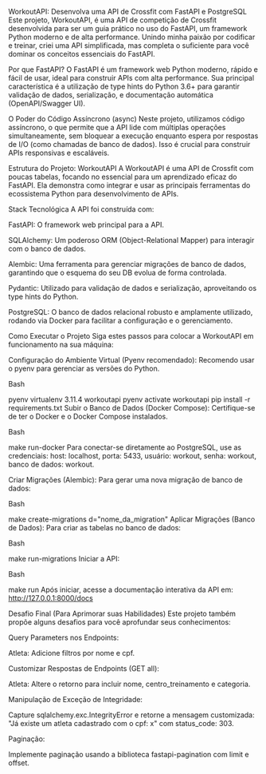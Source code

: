 WorkoutAPI: Desenvolva uma API de Crossfit com FastAPI e PostgreSQL
Este projeto, WorkoutAPI, é uma API de competição de Crossfit desenvolvida para ser um guia prático no uso do FastAPI, um framework Python moderno e de alta performance. Unindo minha paixão por codificar e treinar, criei uma API simplificada, mas completa o suficiente para você dominar os conceitos essenciais do FastAPI.

Por que FastAPI?
O FastAPI é um framework web Python moderno, rápido e fácil de usar, ideal para construir APIs com alta performance. Sua principal característica é a utilização de type hints do Python 3.6+ para garantir validação de dados, serialização, e documentação automática (OpenAPI/Swagger UI).

O Poder do Código Assíncrono (async)
Neste projeto, utilizamos código assíncrono, o que permite que a API lide com múltiplas operações simultaneamente, sem bloquear a execução enquanto espera por respostas de I/O (como chamadas de banco de dados). Isso é crucial para construir APIs responsivas e escaláveis.

Estrutura do Projeto: WorkoutAPI
A WorkoutAPI é uma API de Crossfit com poucas tabelas, focando no essencial para um aprendizado eficaz do FastAPI. Ela demonstra como integrar e usar as principais ferramentas do ecossistema Python para desenvolvimento de APIs.

Stack Tecnológica
A API foi construída com:

FastAPI: O framework web principal para a API.

SQLAlchemy: Um poderoso ORM (Object-Relational Mapper) para interagir com o banco de dados.

Alembic: Uma ferramenta para gerenciar migrações de banco de dados, garantindo que o esquema do seu DB evolua de forma controlada.

Pydantic: Utilizado para validação de dados e serialização, aproveitando os type hints do Python.

PostgreSQL: O banco de dados relacional robusto e amplamente utilizado, rodando via Docker para facilitar a configuração e o gerenciamento.

Como Executar o Projeto
Siga estes passos para colocar a WorkoutAPI em funcionamento na sua máquina:

Configuração do Ambiente Virtual (Pyenv recomendado):
Recomendo usar o pyenv para gerenciar as versões do Python.

Bash

pyenv virtualenv 3.11.4 workoutapi
pyenv activate workoutapi
pip install -r requirements.txt
Subir o Banco de Dados (Docker Compose):
Certifique-se de ter o Docker e o Docker Compose instalados.

Bash

make run-docker
Para conectar-se diretamente ao PostgreSQL, use as credenciais: host: localhost, porta: 5433, usuário: workout, senha: workout, banco de dados: workout.

Criar Migrações (Alembic):
Para gerar uma nova migração de banco de dados:

Bash

make create-migrations d="nome_da_migration"
Aplicar Migrações (Banco de Dados):
Para criar as tabelas no banco de dados:

Bash

make run-migrations
Iniciar a API:

Bash

make run
Após iniciar, acesse a documentação interativa da API em: http://127.0.0.1:8000/docs

Desafio Final (Para Aprimorar suas Habilidades)
Este projeto também propõe alguns desafios para você aprofundar seus conhecimentos:

Query Parameters nos Endpoints:

Atleta: Adicione filtros por nome e cpf.

Customizar Respostas de Endpoints (GET all):

Atleta: Altere o retorno para incluir nome, centro_treinamento e categoria.

Manipulação de Exceção de Integridade:

Capture sqlalchemy.exc.IntegrityError e retorne a mensagem customizada: "Já existe um atleta cadastrado com o cpf: x" com status_code: 303.

Paginação:

Implemente paginação usando a biblioteca fastapi-pagination com limit e offset.
